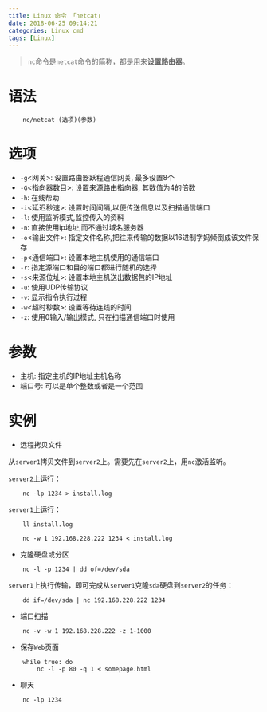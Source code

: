 ```yaml
---
title: Linux 命令 「netcat」
date: 2018-06-25 09:14:21
categories: Linux cmd
tags: [Linux]
---
```


> `nc`命令是`netcat`命令的简称，都是用来**设置路由器**。

<!-- more -->

# 语法

```
    nc/netcat (选项)(参数)
```

# 选项

- `-g`<网关>:   设置路由器跃程通信网关, 最多设置8个
- `-G`<指向器数目>:    设置来源路由指向器, 其数值为4的倍数
- `-h`:   在线帮助
- `-i`<延迟秒速>: 设置时间间隔,以便传送信息以及扫描通信端口
- `-l`:   使用监听模式,监控传入的资料
- `-n`:   直接使用ip地址,而不通过域名服务器
- `-o`<输出文件>: 指定文件名称,把往来传输的数据以16进制字妈倾倒成该文件保存
- `-p`<通信端口>: 设置本地主机使用的通信端口
- `-r`:   指定源端口和目的端口都进行随机的选择
- `-s`<来源位址>: 设置本地主机送出数据包的IP地址
- `-u`:   使用UDP传输协议
- `-v`:   显示指令执行过程
- `-w`<超时秒数>: 设置等待连线的时间
- `-z`:   使用0输入/输出模式, 只在扫描通信端口时使用

# 参数

- 主机: 指定主机的IP地址主机名称
- 端口号: 可以是单个整数或者是一个范围


# 实例

- 远程拷贝文件

从`server1`拷贝文件到`server2`上。需要先在`server2`上，用`nc`激活监听。

`server2`上运行：

```
    nc -lp 1234 > install.log
```

`server1`上运行：

```
    ll install.log
    
    nc -w 1 192.168.228.222 1234 < install.log
```

- 克隆硬盘或分区

```
    nc -l -p 1234 | dd of=/dev/sda
```

`server1`上执行传输，即可完成从`server1`克隆`sda`硬盘到`server2`的任务：

```
    dd if=/dev/sda | nc 192.168.228.222 1234
```

- 端口扫描

```
    nc -v -w 1 192.168.228.222 -z 1-1000
```

- 保存`Web`页面

```
    while true: do
        nc -l -p 80 -q 1 < somepage.html
```

- 聊天

```
    nc -lp 1234
```